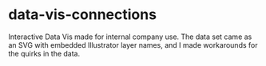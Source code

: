 data-vis-connections
====================

Interactive Data Vis made for internal company use. The data set came as an SVG with embedded Illustrator layer names, and I made workarounds for the quirks in the data.
